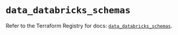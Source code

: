 # `data_databricks_schemas`

Refer to the Terraform Registry for docs: [`data_databricks_schemas`](https://registry.terraform.io/providers/databricks/databricks/1.40.0/docs/data-sources/schemas).
